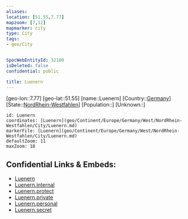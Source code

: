 ```yaml
---
aliases: 
location: [51.55,7.77]
mapzoom: [7,12] 
mapmarker: city 
type: City
tags:
- geo/City


SpocWebEntityId: 32180
isDeleted: false
confidential: public

title: Luenern
---
```

[geo-lon::7.77]
[geo-lat::51.55]
[name::Luenern]
[Country::[Germany](geo/Continent/Europe/Germany.md)]
[State::[NordRhein-Westfahlen](NordRhein-Westfahlen)]
[Population::]
[Unknown::]


```leaflet
id: Luenern
coordinates: [Luenern](geo/Continent/Europe/Germany/West/NordRhein-Westfahlen/City/Luenern.md)
markerFile: [Luenern](geo/Continent/Europe/Germany/West/NordRhein-Westfahlen/City/Luenern.md)
defaultZoom: 11 
maxZoom: 18
```


## Confidential Links & Embeds: 
- [Luenern](../../../../../../../../_public/geo/Continent/Europe/Germany/West/NordRhein-Westfahlen/City/Luenern.md) 
- [Luenern.internal](../../../../../../../../_internal/geo/Continent/Europe/Germany/West/NordRhein-Westfahlen/City/Luenern.internal.md) 
- [Luenern.protect](../../../../../../../../_protect/geo/Continent/Europe/Germany/West/NordRhein-Westfahlen/City/Luenern.protect.md) 
- [Luenern.private](../../../../../../../../_private/geo/Continent/Europe/Germany/West/NordRhein-Westfahlen/City/Luenern.private.md) 
- [Luenern.personal](../../../../../../../../_personal/geo/Continent/Europe/Germany/West/NordRhein-Westfahlen/City/Luenern.personal.md) 
- [Luenern.secret](../../../../../../../../_secret/geo/Continent/Europe/Germany/West/NordRhein-Westfahlen/City/Luenern.secret.md) 
